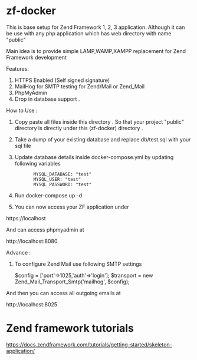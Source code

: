 # zf-docker

This is base setup for Zend Framework 1, 2, 3 application. 
Although it can be use with any php application which 
has web directory with name "public"

Main idea is to provide simple LAMP,WAMP,XAMPP replacement for Zend Framework development


Features:

1)  HTTPS Enabled (Self signed signature)
2)  MailHog for SMTP testing for Zend/Mail or Zend_Mail
3)  PhpMyAdmin 
4)  Drop in database support . 


How to Use :

1) Copy paste all files inside this directory . So that
your project "public" directory is directly under this (zf-docker) directory .

2) Take a dump of your existing database and replace db/test.sql with your sql file

3) Update database details inside docker-compose.yml 
by updating following variables

              MYSQL_DATABASE: "test"
              MYSQL_USER: "test"
              MYSQL_PASSWORD: "test"
              

4) Run docker-compose up -d
5) You can now access your ZF application under  

https://localhost

And can access phpmyadmin at

http://localhost:8080


Advance :

1) To configure Zend Mail use following SMTP settings

      $config = ['port'=>1025,'auth'=>'login'];
      $transport = new Zend_Mail_Transport_Smtp('mailhog', $config);

And then you can access all outgoing emails at

http://localhost:8025

# Zend framework tutorials

https://docs.zendframework.com/tutorials/getting-started/skeleton-application/ 
